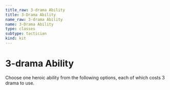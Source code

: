 ```yaml
---
title_raw: 3-drama Ability
title: 3-Drama Ability
name_raw: 3-drama Ability
name: 3-Drama Ability
type: classes
subtype: tactician
kind: kit
---
```


# 3-drama Ability

Choose one heroic ability from the following options, each of which costs 3 drama to use.
